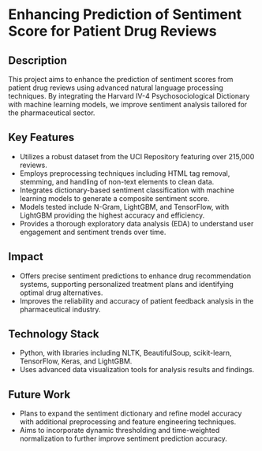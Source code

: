 # Enhancing Prediction of Sentiment Score for Patient Drug Reviews

## Description
This project aims to enhance the prediction of sentiment scores from patient drug reviews using advanced natural language processing techniques. By integrating the Harvard IV-4 Psychosociological Dictionary with machine learning models, we improve sentiment analysis tailored for the pharmaceutical sector.

## Key Features
- Utilizes a robust dataset from the UCI Repository featuring over 215,000 reviews.
- Employs preprocessing techniques including HTML tag removal, stemming, and handling of non-text elements to clean data.
- Integrates dictionary-based sentiment classification with machine learning models to generate a composite sentiment score.
- Models tested include N-Gram, LightGBM, and TensorFlow, with LightGBM providing the highest accuracy and efficiency.
- Provides a thorough exploratory data analysis (EDA) to understand user engagement and sentiment trends over time.

## Impact
- Offers precise sentiment predictions to enhance drug recommendation systems, supporting personalized treatment plans and identifying optimal drug alternatives.
- Improves the reliability and accuracy of patient feedback analysis in the pharmaceutical industry.

## Technology Stack
- Python, with libraries including NLTK, BeautifulSoup, scikit-learn, TensorFlow, Keras, and LightGBM.
- Uses advanced data visualization tools for analysis results and findings.

## Future Work
- Plans to expand the sentiment dictionary and refine model accuracy with additional preprocessing and feature engineering techniques.
- Aims to incorporate dynamic thresholding and time-weighted normalization to further improve sentiment prediction accuracy.
